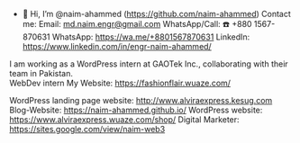 - 👋 Hi, I’m @naim-ahammed (https://github.com/naim-ahammed)
Contact me:
Email: md.naim.engr@gmail.com
WhatsApp/Call: ☎️ +880 1567-870631
WhatsApp: https://wa.me/+8801567870631
LinkedIn: https://www.linkedin.com/in/engr-naim-ahammed/

I am working as a WordPress intern at GAOTek Inc., collaborating with their team in Pakistan.    
WebDev intern My Website: https://fashionflair.wuaze.com/

WordPress landing page website: http://www.alviraexpress.kesug.com
Blog-Website: https://naim-ahammed.github.io/
WordPress website: https://www.alviraexpress.wuaze.com/shop/
Digital Marketer: https://sites.google.com/view/naim-web3
